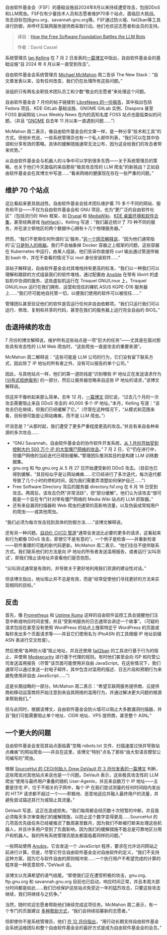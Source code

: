 <!--
title: 自由软件基金会如何对抗LLM机器人
cover: https://cdn.thenewstack.io/media/2025/07/71053e97-sculpture-outside-san-franciscos-metreon-photo-by-david-cassel-1024x768-2.jpg
summary: 自由软件基金会（FSF）的基础设施自2024年8月以来持续遭受攻击，包括DDoS和LLM爬虫。FSF仅有少量技术人员和志愿者维护70多个站点，面临巨大挑战。攻击目标包括gnu.org、savannah.gnu.org等。FSF通过防火墙、fail2ban等工具进行防御，并呼吁互联网服务提供商采取行动。他们也欢迎志愿者和会员的支持。
-->

自由软件基金会（FSF）的基础设施自2024年8月以来持续遭受攻击，包括DDoS和LLM爬虫。FSF仅有少量技术人员和志愿者维护70多个站点，面临巨大挑战。攻击目标包括gnu.org、savannah.gnu.org等。FSF通过防火墙、fail2ban等工具进行防御，并呼吁互联网服务提供商采取行动。他们也欢迎志愿者和会员的支持。

> 译自：[How the Free Software Foundation Battles the LLM Bots](https://thenewstack.io/how-the-free-software-foundation-battles-the-llm-bots/)
> 
> 作者：David Cassel

系统管理员 [Ian Kelling](https://www.fsf.org/about/staff-and-board#iank) 在 7 月 2 日发表的[一篇博文](https://www.fsf.org/blogs/sysadmin/our-small-team-vs-millions-of-bots)中指出，自由软件基金会的基础设施“自 2024 年 8 月以来一直受到攻击”。

自由软件基金会系统管理员 [Michael McMahon](https://www.fsf.org/about/staff-and-board#michael) 周二告诉 The New Stack：“自文章发表以来，没有任何改变，我们仍在处理所有这些问题。”

该组织只有两名全职技术团队员工和少数“敬业的志愿者”来处理这个问题。

自由软件基金会 7 月份的帖子链接到 [LibreNews 的一份报告](https://thelibre.news/foss-infrastructure-is-under-attack-by-ai-companies/)，其中指出包括 Fedora 项目、KDE GitLab 基础设施、GNOME GitLab 实例、Diaspora 甚至 FOSS 新闻网站 Linux Weekly News 在内的高知名度 FOSS 站点也面临类似的问题。（并且 “[GNOME](https://thenewstack.io/what-makes-gnome-so-appealing/) 自去年 11 月以来一直遇到问题……”）

McMahon 周二表示，像自由软件基金会的文章一样，是一种分享“技术和工具”的方式。但他补充说，一些系统管理员也有一个私人邮件列表，“我们可以在其中协调和分享有效的策略。具体的缓解措施通常无法公布，因为这会给我们的攻击者带来优势。”

从自由软件基金会与机器人的斗争中可以学到很多东西——关于系统管理员的策略，也关于他们今天面临的来自那些“极具攻击性的 LLM 爬虫”的新挑战？正如自由软件基金会在其博文中写道……“看来网络的健康现在存在一些严重的问题。”

## 维护 70 个站点

这比看起来更具挑战性。自由软件基金会技术团队维护着 70 多个不同的网站、服务和平台——不仅为自由软件基金会和 GNU 项目，也为“更广泛的自由软件社区”（包括流行的 Web 框架，如 [Drupal](https://www.fsf.org/working-together/gang/drupal) 和 [MediaWiki](https://directory.fsf.org/wiki/MediaWiki)、[KDE 桌面环境和软件合集](https://directory.fsf.org/wiki/Kde)，甚至经典游戏 [NetHack](https://directory.fsf.org/wiki/Nethack)）。Kelling 写道：“我们最近统计了 70 种不同的服务，并在波士顿地区的两个数据中心拥有十几个物理服务器。”

然而，“我们不使用任何所谓的‘云’服务，”[另一个网页解释说](https://www.fsf.org/blogs/sysadmin/join-the-fsf-and-support-the-tech-team)，“因为他们通常指的‘云’[只是别人的电脑](https://www.gnu.org/philosophy/who-does-that-server-really-serve.html)。我们不会抽象掉 Docker 容器之上框架的问题，这些容器在 Kubernetes 中运行，由某人组装，他们告诉你直接将 curl 输出通过管道传输到 bash 中，并在不查看的情况下以 root 身份安装软件……”

该帖子解释说，自由软件基金会对其堆栈持有更高的标准，“我们以一种我们可以理解和跟踪的方式组装我们的软件堆栈，通过配置由 [Ansible](https://thenewstack.io/red-hat-ansible-and-hashicorp-terraform-will-be-coming-together/) 在带有 libvirt 的虚拟机中协调的服务，这些虚拟机运行在 Trisquel GNU/Linux 上，Trisquel GNU/Linux 运行在我们拥有、运营和信任的裸机 ASUS KGPE-D16 服务器上……“我们尽可能地自托管一切，以便我们使用的软件可以被信任……”

管理团队甚至验证他们的软件是否运行任何非自由依赖项。“我们只运行我们可以运行、修改、复制和共享的代码，甚至在我们的服务器上运行完全自由的 BIOS。”

## 击退持续的攻击

7 月份的博文解释说，维护所有这些站点是一项“巨大的任务”——尤其是在面对那些具有攻击性的 LLM Web 爬虫时，“这些爬虫一直是攻击的重要来源”。

McMahon 周二解释说：“这些可能是 LLM 公司的行为，它们没有留下联系方式，因此除了 IP 地址的所有者之外，没有可以报告的单个公司。”

因此，与其他站点一样，他们的第一道防线是“识别哪些 IP 地址正在发送请求作为 [[分布式拒绝服务](https://thenewstack.io/how-a-popular-combo-provides-ddos-protection/)] 的一部分，然后让服务器忽略来自这些 IP 地址的请求，”该博文解释说。

但这并不像听起来那么简单。去年 12 月，[一篇博文](https://www.fsf.org/bulletin/2024/fall/fsf-sysops-cleaning-up-the-internet) 回忆说，“过去几个月的一次攻击需要阻止来自 DDoS 攻击的 40,000 多个 IP 地址。”本月，Kelling 写道：“该攻击仍在继续，但我们已经缓解了它。”（尽管在这种情况下，“从模式和范围来看，目标很可能是让网站瘫痪，而不是 LLM 爬虫。”）

坏消息是？“从那时起，我们遭受了更多严重程度更高的攻击。”并且有来自各种来源的多次攻击……

* “GNU Savannah，自由软件基金会的协作软件开发系统，[从 1 月份开始受到控制大约 500 万个 IP 的大型僵尸网络的攻击](https://www.fsf.org/bulletin/2025/spring/defending-savannah-from-ddos-attacks)。” 7 月 2 日，它“仍在进行中，但僵尸网络的当前迭代已得到缓解。”管理团队推测其目的是构建 LLM 训练数据集。
* gnu.org 和 ftp.gnu.org 从 5 月 27 日开始遭受新的 DDoS 攻击。（目前也已得到缓解，“其目标似乎是让网站瘫痪……它已经进行了多次迭代，每次迭代都导致了几个小时的停机时间，因为我们需要弄清楚如何保护自己……”）
* Free Software Directory 背后的服务器 directory.fsf.org 在 6 月 18 日受到攻击。两周后，该攻击仍然“非常活跃”，但“部分缓解”。他们认为该攻击“很可能是一个旨在专门针对带有僵尸网络的 Media Wiki 站点的 LLM 抓取器。”
* 还有来自漏洞扫描器和 Web 爬虫的通常的高影响流量，以及伪装成常规用户的爬虫——或其他爬虫。

“我们必须为每次攻击找到具体的防御方法……”该博文解释说。

还有另一种问题。[自动化 CI/CD 管道](https://thenewstack.io/ci-cd/)“通常会发送比必要的更多的请求，这看起来和行为都像 DDoS 攻击，即使它不是有意的”。一个例子是检查——并重新检查——软件重建的可能的新代码更新。McMahon 周二表示，“他们往往不提供联系方式。我们联系他们的方法是向 IP 地址的所有者发送滥用报告，或者运行‘尖叫测试’，即我们阻止该地址并查看他们是否抱怨。

“尖叫测试通常是有效的，并导致关于更好地利用我们资源的建设性对话。”

但该博文指出，地址阻止并不总是有效，而是“经常促使他们寻找更好的方法来实现相同的目标。”

## 反击

首先，像 [Prometheus](https://thenewstack.io/creating-a-path-for-prometheus-success/) 和 [Uptime Kuma](https://uptime.kuma.pet/) 这样的自由软件监控工具会提醒他们注意中断或响应时间变慢，并且“受影响服务的日志通常会讲述一个故事”。（可疑的请求包括在甚至没有使用 WordPress 的站点上搜索特定于 WordPress 的页面或每秒发出多个页面请求等——并且它们使用名为 IPtoASN 的工具根据 IP 地址前缀 ASN 表进行交叉检查）。

然后使用“各种防火墙”阻止地址，并且还使用 [fail2ban](https://github.com/fail2ban/fail2ban) 的工具进行基于行为的阻止，并使用 [Modsecurity](https://modsecurity.org/) 进行基于代理的规则。有时他们甚至会向 ISP 和托管公司发送滥用报告（尽管“该页面可能使用非自由 JavaScript。在这些情况下，我们通常可以通过发送一封电子邮件，其中包含对滥用的描述、日志片段和预期行为来避免使用非自由 JavaScript……”）

这是长期战略的一部分。McMahon 周二表示：“希望互联网服务提供商、云提供商和移动运营商将开始注意到来自其网络的滥用行为，并通过解决更大问题的根源来帮助我们。”

但与此同时，根据该博文，自由软件基金会防火墙可以阻止大多数漏洞扫描器，并且“我们可能需要阻止单个地址、CIDR 地址、VPS 提供商，甚至整个 ASN。”

## 一个更大的问题

自由软件基金会发现其站点面临着“忽略 robots.txt 文件、扫描速度过快并导致站点瘫痪”的网站爬虫——并且在这里，该博文“特别”点名了那些“由大型语言模型公司编写的”爬虫。

根据 [SourceHut 的 CEO/创始人 Drew DeVault 在 3 月份发表的一篇博文](https://drewdevault.com/2025/03/17/2025-03-17-Stop-externalizing-your-costs-on-me.html) 判断，这些爬虫对其他站点来说也是一个问题。DeVault 表示，这些极具攻击性的 LLM 爬虫“使用与最终用户重叠的随机 User-Agents，并且来自数万个 IP 地址——主要是住宅 IP，位于不相关的子网中，每个 IP 在我们尝试测量的任何时间段内发出的 HTTP 请求都不超过一个——积极地、恶意地适应并融入最终用户的流量，并避免尝试描述其行为或阻止其流量。”

DeVault 写道，这正在造成损失。“我们每周都会经历数十次短暂的中断，并且我必须每天多次审查我们的缓解措施，以防止这个数字变得更高……SourceHut 的几项高优先级任务已经被推迟了数周甚至数月，因为我们不断被打断来处理这些机器人，并且许多用户受到了负面影响，因为我们的缓解措施不能总是可靠地区分用户和机器人。我的所有系统管理员朋友都面临着同样的问题。”

一些网站使用 [Anubis](https://github.com/TecharoHQ/anubis)，它会发送一个 JavaScript 程序，要求在允许访问网站之前进行计算。但是，尽管它符合自由软件基金会对自由软件的定义，“我们不支持这种方案，因为它与软件自由的原则相冲突……一个执行用户不希望完成的计算的程序是一种恶意软件，”DeVault 说。

该博文以充满希望的语气结尾。“即使我们正在遭受积极的攻击，gnu.org、ftp.gnu.org 和 savannah.gnu.org 目前也已启动，响应时间正常，并且本周大部分时间都是如此……我们已经保护这些站点免受近一年的猛烈攻击，只要这些攻击继续，我们将继续与之抗争。”

当然，随时欢迎志愿者帮助他们继续完成这项任务。McMahon 周二表示，有一个专门的页面建议 [多种帮助方式](https://libreplanet.org/wiki/Group:FSF:Tech_Team_Volunteers)，“我们会持续招募新的志愿者。”

但即使你不是系统管理员，他们 [在 12 月份指出](https://www.fsf.org/bulletin/2024/fall/fsf-sysops-cleaning-up-the-internet)，“用行动长期支持自由软件基金会系统运维团队和整个自由软件基金会的最好方式是成为自由软件基金会的会员。”